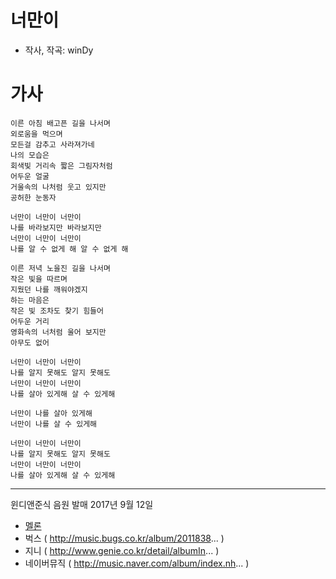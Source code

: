 # 너만이
 * 작사, 작곡: winDy
 
# 가사
```
이른 아침 배고픈 길을 나서며 
외로움을 먹으며
모든걸 감추고 사라져가네 
나의 모습은
회색빛 거리속 짧은 그림자처럼 
어두운 얼굴 
거울속의 나처럼 웃고 있지만 
공허한 눈동자

너만이 너만이 너만이 
나를 바라보지만 바라보지만
너만이 너만이 너만이 
나를 알 수 없게 해 알 수 없게 해

이른 저녁 노을진 길을 나서며 
작은 빛을 따르며
지웠던 나를 깨워야겠지 
하는 마음은
작은 빛 조차도 찾기 힘들어 
어두운 거리
영화속의 너처럼 울어 보지만 
아무도 없어

너만이 너만이 너만이 
나를 알지 못해도 알지 못해도
너만이 너만이 너만이 
나를 살아 있게해 살 수 있게해

너만이 나를 살아 있게해
너만이 나를 살 수 있게해

너만이 너만이 너만이 
나를 알지 못해도 알지 못해도
너만이 너만이 너만이 
나를 살아 있게해 살 수 있게해
```
------------------------------------------------------------------------------
윈디앤준식 음원 발매 2017년 9월 12일

* [멜론](http://www.melon.com/album/detail.htm?albumId=10095372)
* 벅스 ( http://music.bugs.co.kr/album/2011838... )
* 지니 ( http://www.genie.co.kr/detail/albumIn... )
* 네이버뮤직 ( http://music.naver.com/album/index.nh... )
